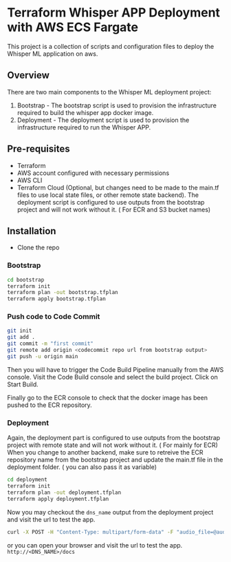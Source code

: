 # Terraform Whisper APP Deployment with AWS ECS Fargate  
This project is a collection of scripts and configuration files to deploy the Whisper ML application on aws. 

## Overview
There are two main components to the Whisper ML deployment project:
1. Bootstrap - The bootstrap script is used to provision the infrastructure required to build the whisper app docker image. 
2. Deployment - The deployment script is used to provision the infrastructure required to run the Whisper APP. 

## Pre-requisites
- Terraform
- AWS account configured with necessary permissions
- AWS CLI
- Terraform Cloud (Optional, but changes need to be made to the main.tf files to use local state files, or other remote state backend). The deployment script is configured to use outputs from the bootstrap project and will not work without it. ( For ECR and S3 bucket names) 

## Installation
- Clone the repo

### Bootstrap
```bash 
cd bootstrap
terraform init
terraform plan -out bootstrap.tfplan 
terraform apply bootstrap.tfplan
```

### Push code to Code Commit
```bash
git init
git add .
git commit -m "first commit"
git remote add origin <codecommit repo url from bootstrap output>
git push -u origin main
```
Then you will have to trigger the Code Build Pipeline manually from the AWS console.
Visit the Code Build console and select the build project. Click on Start Build.

Finally go to the ECR console to check that the docker image has been pushed to the ECR repository.

### Deployment
Again, the deployment part is configured to use outputs from the bootstrap project with remote state and will not work without it. ( For mainly for ECR) When you change to another backend, make sure to retreive the ECR repository name from the bootstrap project and update the main.tf file in the deployment folder. ( you can also pass it as variable)
```bash
cd deployment
terraform init
terraform plan -out deployment.tfplan
terraform apply deployment.tfplan
```

Now you may checkout the `dns_name` output from the deployment project and visit the url to test the app. 
```bash
curl -X POST -H "Content-Type: multipart/form-data" -F "audio_file=@audio.mp3" http://<DNS_NAME>/transcribe
``` 
or you can open your browser and visit the url to test the app. 
`http://<DNS_NAME>/docs` 
